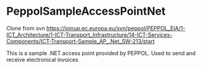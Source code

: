 # PeppolSampleAccessPointNet

Clone from svn https://joinup.ec.europa.eu/svn/peppol/PEPPOL_EIA/1-ICT_Architecture/1-ICT-Transport_Infrastructure/14-ICT-Services-Components/ICT-Transport-Sample_AP_.Net_SW-213/start

This is a sample .NET access point provided by PEPPOL. Used to send and receive electronical invoices
